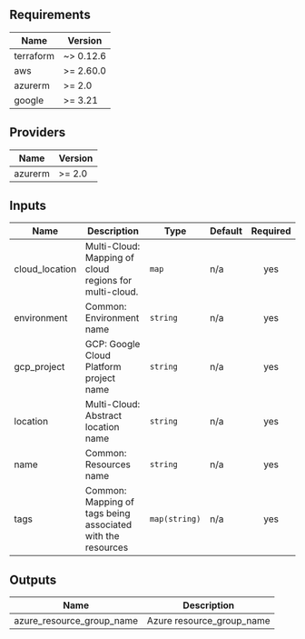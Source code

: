 ## Requirements
| Name | Version |
|------|---------|
| terraform | ~> 0.12.6 |
| aws | >= 2.60.0 |
| azurerm | >= 2.0 |
| google | >= 3.21 |

## Providers
| Name | Version |
|------|---------|
| azurerm | >= 2.0 |

## Inputs
| Name | Description | Type | Default | Required |
|------|-------------|------|---------|:--------:|
| cloud\_location | Multi-Cloud: Mapping of cloud regions for multi-cloud. | `map` | n/a | yes |
| environment | Common: Environment name | `string` | n/a | yes |
| gcp\_project | GCP: Google Cloud Platform project name | `string` | n/a | yes |
| location | Multi-Cloud: Abstract location name | `string` | n/a | yes |
| name | Common: Resources name | `string` | n/a | yes |
| tags | Common: Mapping of tags being associated with the resources | `map(string)` | n/a | yes |

## Outputs

| Name | Description |
|------|-------------|
| azure\_resource\_group\_name | Azure resource\_group\_name |

